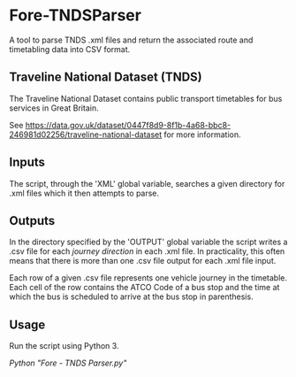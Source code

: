 # Fore-TNDSParser
A tool to parse TNDS .xml files and return the associated route and timetabling data into CSV format.

## Traveline National Dataset (TNDS)
The Traveline National Dataset contains public transport timetables for bus services in Great Britain.

See https://data.gov.uk/dataset/0447f8d9-8f1b-4a68-bbc8-246981d02256/traveline-national-dataset for more information.

## Inputs
The script, through the 'XML' global variable, searches a given directory for .xml files which it then attempts to parse.

## Outputs
In the directory specified by the 'OUTPUT' global variable the script writes a .csv file for each *journey direction* in each .xml file. In practicality, this often means that there is more than one .csv file output for each .xml file input.

Each row of a given .csv file represents one vehicle journey in the timetable. Each cell of the row contains the ATCO Code of a bus stop and the time at which the bus is scheduled to arrive at the bus stop in parenthesis.

## Usage
Run the script using Python 3.

*Python "Fore - TNDS Parser.py"*